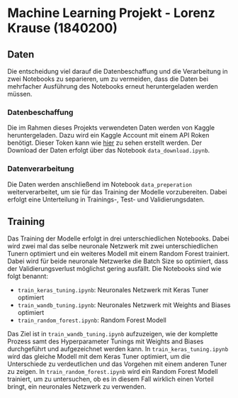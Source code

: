 # Machine Learning Projekt - Lorenz Krause (1840200)

## Daten
Die entscheidung viel darauf die Datenbeschaffung und die Verarbeitung in zwei Notebooks zu separieren, um zu vermeiden, dass die Daten bei mehrfacher Ausführung des Notebooks erneut heruntergeladen werden müssen.

### Datenbeschaffung
Die im Rahmen dieses Projekts verwendeten Daten werden von Kaggle heruntergeladen. Dazu wird ein Kaggle Account mit einem API Roken benötigt. Dieser Token kann wie [hier](https://www.kaggle.com/docs/api) zu sehen erstellt werden. Der Download der Daten erfolgt über das Notebook `data_download.ipynb`.

### Datenverarbeitung
Die Daten werden anschließend im Notebook `data_preperation` weiterverarbeitet, um sie für das Training der Modelle vorzubereiten. Dabei erfolgt eine Unterteilung in Trainings-, Test- und Validierungsdaten.

## Training
Das Training der Modelle erfolgt in drei unterschiedlichen Notebooks. Dabei wird zwei mal das selbe neuronale Netzwerk mit zwei unterschiedlichen Tunern optimiert und ein weiteres Modell mit einem Random Forest trainiert. Dabei wird für beide neuronale Netzwerke die Batch Size so optimiert, dass der Validierungsverlust möglichst gering ausfällt. Die Notebooks sind wie folgt benannt:
- `train_keras_tuning.ipynb`: Neuronales Netzwerk mit Keras Tuner optimiert
- `train_wandb_tuning.ipynb`: Neuronales Netzwerk mit Weights and Biases optimiert
- `train_random_forest.ipynb`: Random Forest Modell


Das Ziel ist in `train_wandb_tuning.ipynb` aufzuzeigen, wie der komplette Prozess samt des Hyperparameter Tunings mit Weights and Biases durchgeführt und aufgezeichnet werden kann. In `train_keras_tuning.ipynb` wird das gleiche Modell mit dem Keras Tuner optimiert, um die Unterschiede zu verdeutlichen und das Vorgehen mit einem anderen Tuner zu zeigen. In `train_random_forest.ipynb` wird ein Random Forest Modell trainiert, um zu untersuchen, ob es in diesem Fall wirklich einen Vorteil bringt, ein neuronales Netzwerk zu verwenden.
